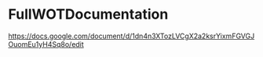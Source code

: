 # FullWOTDocumentation
https://docs.google.com/document/d/1dn4n3XTozLVCgX2a2ksrYixmFGVGJOuomEu1yH4Sq8o/edit
